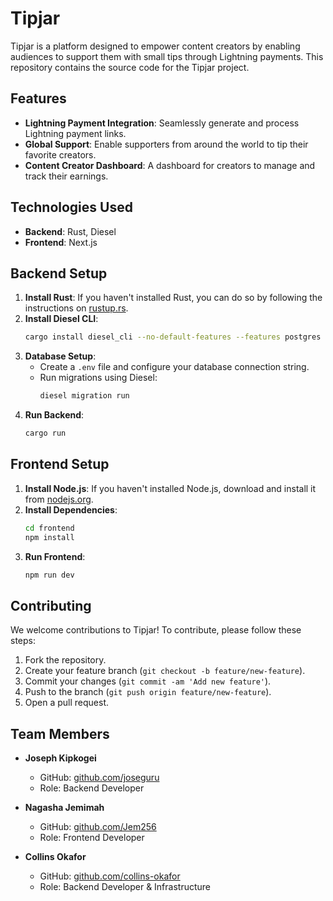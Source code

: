 # Tipjar

Tipjar is a platform designed to empower content creators by enabling audiences to support them with small tips through Lightning payments. This repository contains the source code for the Tipjar project.

## Features

- **Lightning Payment Integration**: Seamlessly generate and process Lightning payment links.
- **Global Support**: Enable supporters from around the world to tip their favorite creators.
- **Content Creator Dashboard**: A dashboard for creators to manage and track their earnings.

## Technologies Used

- **Backend**: Rust, Diesel
- **Frontend**: Next.js

## Backend Setup

1. **Install Rust**: If you haven't installed Rust, you can do so by following the instructions on [rustup.rs](https://rustup.rs/).
2. **Install Diesel CLI**: 
    ```bash
    cargo install diesel_cli --no-default-features --features postgres
    ```
3. **Database Setup**: 
    - Create a `.env` file and configure your database connection string.
    - Run migrations using Diesel:
      ```bash
      diesel migration run
      ```
4. **Run Backend**: 
    ```bash
    cargo run
    ```

## Frontend Setup

1. **Install Node.js**: If you haven't installed Node.js, download and install it from [nodejs.org](https://nodejs.org/).
2. **Install Dependencies**: 
    ```bash
    cd frontend
    npm install
    ```
3. **Run Frontend**: 
    ```bash
    npm run dev
    ```

## Contributing

We welcome contributions to Tipjar! To contribute, please follow these steps:

1. Fork the repository.
2. Create your feature branch (`git checkout -b feature/new-feature`).
3. Commit your changes (`git commit -am 'Add new feature'`).
4. Push to the branch (`git push origin feature/new-feature`).
5. Open a pull request.

## Team Members

- **Joseph Kipkogei**
  - GitHub: [github.com/joseguru](https://github.com/joseguru)
  - Role: Backend Developer
  
- **Nagasha Jemimah**
  - GitHub: [github.com/Jem256](https://github.com/Jem256)
  - Role: Frontend Developer

- **Collins Okafor**
  - GitHub: [github.com/collins-okafor](https://github.com/collins-okafor)
  - Role: Backend Developer & Infrastructure
